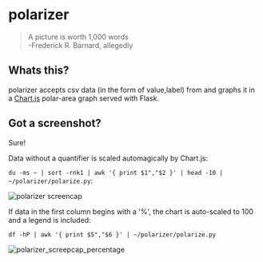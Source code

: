 # polarizer

> A picture is worth 1,000 words  
> -Frederick R. Barnard, allegedly


## Whats this?

polarizer accepts csv data (in the form of value,label) from <STDIN> and graphs it in a [Chart.js](http://www.chartjs.org) polar-area graph served with Flask.


## Got a screenshot?

Sure!

Data without a quantifier is scaled automagically by Chart.js:

```du -ms ~ | sort -rnk1 | awk '{ print $1","$2 }' | head -10 | ~/polarizer/polarize.py```:

![polarizer screencap](source/images/polarized.png)


If data in the first column begins with a '%', the chart is auto-scaled to 100 and a legend is included:

```df -hP | awk '{ print $5","$6 }' | ~/polarizer/polarize.py```

![polarizer_screepcap_percentage](source/images/polarized_pct.png)
